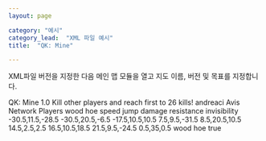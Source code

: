 ```yaml
---
layout: page

category: "예시"
category_lead:  "XML 파일 예시"
title:  "QK: Mine"

---
```


[<i class="fa fa-share right-ref-link"></i>](/modules/main)
XML파일 버전을 지정한 다음 메인 맵 모듈을 열고 지도 이름, 버전 및 목표를 지정합니다.

<?xml version="1.0"?>
<map proto="1.3.6">
<name>QK: Mine</name>
<version>1.0</version>
<objective>Kill other players and reach first to 26 kills!</objective>
<authors>
    <author contribution="Map Building">andreaci</author>
</authors>
<contributors>
    <contributor contribution="XML Coding">Avis Network</contributor>
</contributors>
<teams>
    <team color="yellow" max="20" max-overfill="25" show-name-tag="false">Players</team>
</teams>
<kits>
    <kit name="player">
 <item slot="0" name="Railgun" unbreakable="true">wood hoe</item>
 <potion duration="oo" amplifier="2">speed</potion>
 <potion duration="oo" amplifier="2">jump</potion>
 <potion duration="3" amplifier="100">damage resistance</potion>
 <potion duration="3">invisibility</potion>
    </kit>
</kits>
<spawns>
    <spawn kit="player" team="players">
        <point>-30.5,11.5,-28.5</point>
        <point>-30.5,20.5,-6.5</point>
        <point>-17.5,10.5,10.5</point>
        <point>7.5,9.5,-31.5</point>
        <point>8.5,20.5,10.5</point>
        <point>14.5,2.5,2.5</point>
        <point>16.5,10.5,18.5</point>
        <point>21.5,9.5,-24.5</point>
    </spawn>
    <default>
 <point>0.5,35,0.5</point>
    </default>
</spawns>
<autorespawn time="2"/>
<itemremove>
    <item>wood hoe</item>
</itemremove>
<friendlyfire>true</friendlyfire>
<regions>
    <apply block="deny-all" use="deny-all">
 <rectangle min="-oo,-oo" max="oo,oo"/>
    </apply>
</regions>
<arcade>
 <quake/>
</arcade>
</map>
